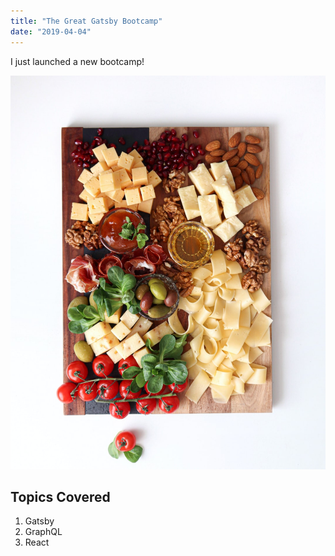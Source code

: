 ```yaml
---
title: "The Great Gatsby Bootcamp"
date: "2019-04-04"
---
```


I just launched a new bootcamp!

![Grass](./cheese.jpg)

## Topics Covered

1. Gatsby
2. GraphQL
3. React